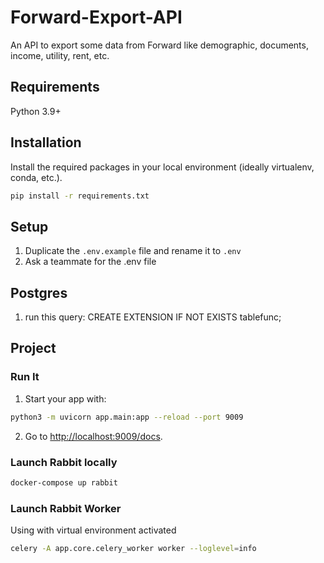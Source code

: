 # Forward-Export-API
An API to export some data from Forward like demographic, documents, income, utility, rent, etc.   

## Requirements

Python 3.9+

## Installation
Install the required packages in your local environment (ideally virtualenv, conda, etc.).

```sh
pip install -r requirements.txt
```

## Setup
1. Duplicate the `.env.example` file and rename it to `.env`
2. Ask a teammate for the .env file

## Postgres
1. run this query: 
CREATE EXTENSION IF NOT EXISTS tablefunc;


## Project

### Run It

1. Start your app with:

```sh
python3 -m uvicorn app.main:app --reload --port 9009
```

2. Go to [http://localhost:9009/docs](http://localhost:8000/docs).

### Launch Rabbit locally
```sh
docker-compose up rabbit
```


### Launch Rabbit Worker 
Using with virtual environment activated
```sh
celery -A app.core.celery_worker worker --loglevel=info
```


